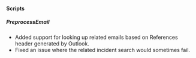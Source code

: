 
#### Scripts
##### PreprocessEmail
- Added support for looking up related emails based on References header generated by Outlook.
- Fixed an issue where the related incident search would sometimes fail.
